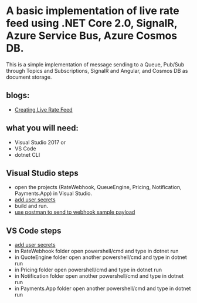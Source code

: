 
# A basic implementation of live rate feed using .NET Core 2.0, SignalR, Azure Service Bus, Azure Cosmos DB.
This is a simple implementation of message sending to a Queue, Pub/Sub through Topics and Subscriptions, SignalR and Angular, and Cosmos DB as document storage. 


## blogs:
* [Creating Live Rate Feed](https://messagedriven.wordpress.com/)

## what you will need:
* Visual Studio 2017
  or
* VS Code
* dotnet CLI

## Visual Studio steps
* open the projects (RateWebhook, QueueEngine, Pricing, Notification, Payments.App) in Visual Studio.
* [add user secrets](https://messagedriven.wordpress.com/2017/09/03/managing-user-secrets/)
* build and run.
* [use postman to send to webhook sample payload](https://messagedriven.wordpress.com/2017/08/26/sending-and-consuming-messages-in-azure-service-bus/)

## VS Code steps
* [add user secrets](https://messagedriven.wordpress.com/2017/09/03/managing-user-secrets/)
* in RateWebhook folder 
  open powershell/cmd and type in dotnet run
* in QuoteEngine folder
  open another powershell/cmd and type in dotnet run
* in Pricing folder 
  open powershell/cmd and type in dotnet run
* in Notification folder
  open another powershell/cmd and type in dotnet run
* in Payments.App folder
  open another powershell/cmd and type in dotnet run
  


